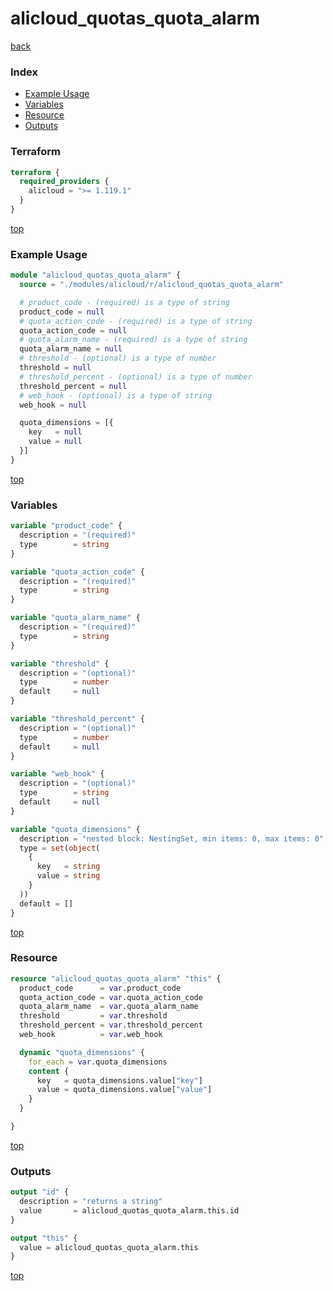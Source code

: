 # alicloud_quotas_quota_alarm

[back](../alicloud.md)

### Index

- [Example Usage](#example-usage)
- [Variables](#variables)
- [Resource](#resource)
- [Outputs](#outputs)

### Terraform

```terraform
terraform {
  required_providers {
    alicloud = ">= 1.119.1"
  }
}
```

[top](#index)

### Example Usage

```terraform
module "alicloud_quotas_quota_alarm" {
  source = "./modules/alicloud/r/alicloud_quotas_quota_alarm"

  # product_code - (required) is a type of string
  product_code = null
  # quota_action_code - (required) is a type of string
  quota_action_code = null
  # quota_alarm_name - (required) is a type of string
  quota_alarm_name = null
  # threshold - (optional) is a type of number
  threshold = null
  # threshold_percent - (optional) is a type of number
  threshold_percent = null
  # web_hook - (optional) is a type of string
  web_hook = null

  quota_dimensions = [{
    key   = null
    value = null
  }]
}
```

[top](#index)

### Variables

```terraform
variable "product_code" {
  description = "(required)"
  type        = string
}

variable "quota_action_code" {
  description = "(required)"
  type        = string
}

variable "quota_alarm_name" {
  description = "(required)"
  type        = string
}

variable "threshold" {
  description = "(optional)"
  type        = number
  default     = null
}

variable "threshold_percent" {
  description = "(optional)"
  type        = number
  default     = null
}

variable "web_hook" {
  description = "(optional)"
  type        = string
  default     = null
}

variable "quota_dimensions" {
  description = "nested block: NestingSet, min items: 0, max items: 0"
  type = set(object(
    {
      key   = string
      value = string
    }
  ))
  default = []
}
```

[top](#index)

### Resource

```terraform
resource "alicloud_quotas_quota_alarm" "this" {
  product_code      = var.product_code
  quota_action_code = var.quota_action_code
  quota_alarm_name  = var.quota_alarm_name
  threshold         = var.threshold
  threshold_percent = var.threshold_percent
  web_hook          = var.web_hook

  dynamic "quota_dimensions" {
    for_each = var.quota_dimensions
    content {
      key   = quota_dimensions.value["key"]
      value = quota_dimensions.value["value"]
    }
  }

}
```

[top](#index)

### Outputs

```terraform
output "id" {
  description = "returns a string"
  value       = alicloud_quotas_quota_alarm.this.id
}

output "this" {
  value = alicloud_quotas_quota_alarm.this
}
```

[top](#index)